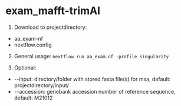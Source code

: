 # exam_mafft-trimAl

1. Download to projectdirectory:
- aa_exam-nf
- nextflow.config

2. General usage:
`nextflow run aa_exam.nf -profile singularity`

3. Optional:
- --input: directory/folder with stored fasta file(s) for msa, default: projectdirectory/input/
- --accession: genebank accession number of reference sequence, default: M21012
